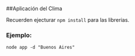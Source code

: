 ##Aplicación del Clima

Recuerden ejecturar ```npm install``` para las librerias.

### Ejemplo:
```
node app -d "Buenos Aires"
```